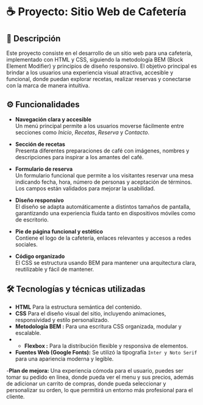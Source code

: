 # ☕ Proyecto: Sitio Web de Cafetería

## 📌 Descripción

Este proyecto consiste en el desarrollo de un sitio web para una cafetería, implementado con HTML y CSS, siguiendo la metodología BEM (Block Element Modifier) y principios de diseño responsivo. El objetivo principal es brindar a los usuarios una experiencia visual atractiva, accesible y funcional, donde puedan explorar recetas, realizar reservas y conectarse con la marca de manera intuitiva.

## ⚙️ Funcionalidades

- **Navegación clara y accesible**  
  Un menú principal permite a los usuarios moverse fácilmente entre secciones como _Inicio_, _Recetas_, _Reserva_ y _Contacto_.

- **Sección de recetas**  
  Presenta diferentes preparaciones de café con imágenes, nombres y descripciones para inspirar a los amantes del café.

- **Formulario de reserva**  
  Un formulario funcional que permite a los visitantes reservar una mesa indicando fecha, hora, número de personas y aceptación de términos. Los campos están validados para mejorar la usabilidad.

- **Diseño responsivo**  
  El diseño se adapta automáticamente a distintos tamaños de pantalla, garantizando una experiencia fluida tanto en dispositivos móviles como de escritorio.

- **Pie de página funcional y estético**  
  Contiene el logo de la cafetería, enlaces relevantes y accesos a redes sociales.

- **Código organizado**  
  El CSS se estructura usando BEM para mantener una arquitectura clara, reutilizable y fácil de mantener.

## 🛠️ Tecnologías y técnicas utilizadas

- **HTML** Para la estructura semántica del contenido.
- **CSS** Para el diseño visual del sitio, incluyendo animaciones, responsividad y estilo personalizado.
- **Metodología BEM :** Para una escritura CSS organizada, modular y escalable.
- - **Flexbox :** Para la distribución flexible y responsiva de elementos.
- **Fuentes Web (Google Fonts):** Se utilizó la tipografía `Inter y Noto Serif` para una apariencia moderna y legible.

-**Plan de mejora:** Una experiencia cómoda para el usuario, puedes ser tomar su pedido en línea, donde pueda ver el menu y sus precios, además de adicionar un carrito de compras, donde pueda seleccionar y personalizar su orden, lo que permitirá un entorno más profesional para el cliente.
